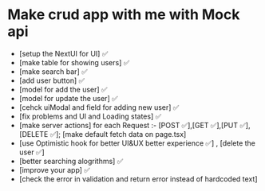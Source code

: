 # Make crud app with me with Mock api
- [setup the NextUI for UI] ✅
- [make table for showing users] ✅
- [make search bar] ✅
- [add user button] ✅
- [model for add the user] ✅
- [model for update the user] ✅
- [cehck uiModal and field for adding new user] ✅
- [fix problems and UI and Loading states] ✅
- [make server actions] for each Request :- [POST ✅],[GET ✅],[PUT ✅],[DELETE ✅];
[make default fetch data on page.tsx]
- [use Optimistic hook for better UI&UX better experience ✅] , [delete the user ✅] 
- [better searching alogrithms] ✅
- [improve your app] ✅
- [check the error in validation and return error instead of hardcoded text] 